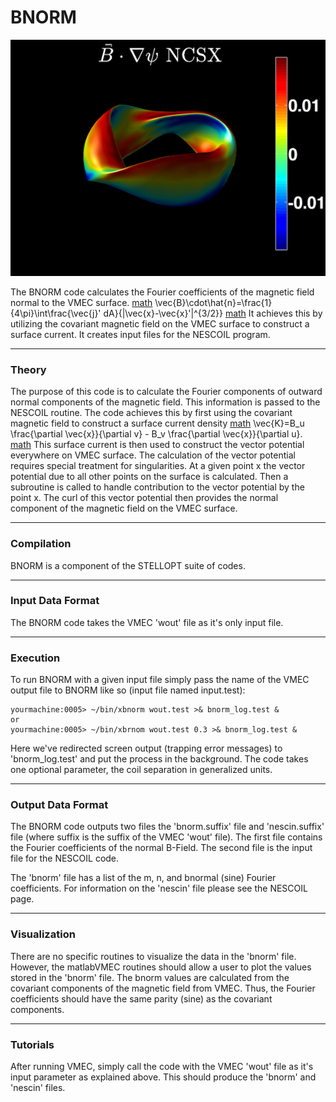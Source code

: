BNORM
=====

![](images/bnorm_ncsx_c09r00_free.png)

The BNORM code calculates the Fourier coefficients of the magnetic field
normal to the VMEC surface. [math](math)
\\vec{B}\\cdot\\hat{n}=\\frac{1}{4\\pi}\\int\\frac{\\vec{j}\'
dA}{\|\\vec{x}-\\vec{x}\'\|\^{3/2}} [math](math) It achieves this by
utilizing the covariant magnetic field on the VMEC surface to construct
a surface current. It creates input files for the NESCOIL program.

------------------------------------------------------------------------

### Theory

The purpose of this code is to calculate the Fourier components of
outward normal components of the magnetic field. This information is
passed to the NESCOIL routine. The code achieves this by first using the
covariant magnetic field to construct a surface current density
[math](math) \\vec{K}=B\_u \\frac{\\partial \\vec{x}}{\\partial v} -
B\_v \\frac{\\partial \\vec{x}}{\\partial u}. [math](math) This surface
current is then used to construct the vector potential everywhere on
VMEC surface. The calculation of the vector potential requires special
treatment for singularities. At a given point x the vector potential due
to all other points on the surface is calculated. Then a subroutine is
called to handle contribution to the vector potential by the point x.
The curl of this vector potential then provides the normal component of
the magnetic field on the VMEC surface.

------------------------------------------------------------------------

### Compilation

BNORM is a component of the STELLOPT suite of codes.

------------------------------------------------------------------------

### Input Data Format

The BNORM code takes the VMEC \'wout\' file as it\'s only input file.

------------------------------------------------------------------------

### Execution

To run BNORM with a given input file simply pass the name of the VMEC
output file to BNORM like so (input file named input.test):

    yourmachine:0005> ~/bin/xbnorm wout.test >& bnorm_log.test &
    or
    yourmachine:0005> ~/bin/xbrnom wout.test 0.3 >& bnorm_log.test &

Here we\'ve redirected screen output (trapping error messages) to
\'bnorm\_log.test\' and put the process in the background. The code
takes one optional parameter, the coil separation in generalized units.

------------------------------------------------------------------------

### Output Data Format

The BNORM code outputs two files the \'bnorm.suffix\' file and
\'nescin.suffix\' file (where suffix is the suffix of the VMEC \'wout\'
file). The first file contains the Fourier coefficients of the normal
B-Field. The second file is the input file for the NESCOIL code.

The \'bnorm\' file has a list of the m, n, and bnormal (sine) Fourier
coefficients. For information on the \'nescin\' file please see the
NESCOIL page.

------------------------------------------------------------------------

### Visualization

There are no specific routines to visualize the data in the \'bnorm\'
file. However, the matlabVMEC routines should allow a user to plot the
values stored in the \'bnorm\' file. The bnorm values are calculated
from the covariant components of the magnetic field from VMEC. Thus, the
Fourier coefficients should have the same parity (sine) as the covariant
components.

------------------------------------------------------------------------

### Tutorials

After running VMEC, simply call the code with the VMEC \'wout\' file as
it\'s input parameter as explained above. This should produce the
\'bnorm\' and \'nescin\' files.

